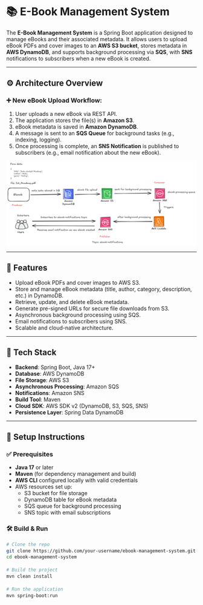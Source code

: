 # 📚 E-Book Management System

The **E-Book Management System** is a Spring Boot application designed to manage eBooks and their associated metadata. It allows users to upload eBook PDFs and cover images to an **AWS S3 bucket**, stores metadata in **AWS DynamoDB**, and supports background processing via **SQS**, with **SNS** notifications to subscribers when a new eBook is created.

---
## ⚙️ Architecture Overview

### ➕ New eBook Upload Workflow:

1. User uploads a new eBook via REST API.
2. The application stores the file(s) in **Amazon S3**.
3. eBook metadata is saved in **Amazon DynamoDB**.
4. A message is sent to an **SQS Queue** for background tasks (e.g., indexing, logging).
5. Once processing is complete, an **SNS Notification** is published to subscribers (e.g., email notification about the new eBook).

![E-Book System Architecture](aws-ebook.png)

---
## 🚀 Features

- Upload eBook PDFs and cover images to AWS S3.
- Store and manage eBook metadata (title, author, category, description, etc.) in DynamoDB.
- Retrieve, update, and delete eBook metadata.
- Generate pre-signed URLs for secure file downloads from S3.
- Asynchronous background processing using SQS.
- Email notifications to subscribers using SNS.
- Scalable and cloud-native architecture.

---

## 🧱 Tech Stack

- **Backend**: Spring Boot, Java 17+
- **Database**: AWS DynamoDB
- **File Storage**: AWS S3
- **Asynchronous Processing**: Amazon SQS
- **Notifications**: Amazon SNS
- **Build Tool**: Maven
- **Cloud SDK**: AWS SDK v2 (DynamoDB, S3, SQS, SNS)
- **Persistence Layer**: Spring Data DynamoDB
---

## 📝 Setup Instructions

### ✅ Prerequisites

- **Java 17** or later
- **Maven** (for dependency management and build)
- **AWS CLI** configured locally with valid credentials
- AWS resources set up:
    - S3 bucket for file storage
    - DynamoDB table for eBook metadata
    - SQS queue for background processing
    - SNS topic with email subscriptions

### 🛠️ Build & Run

```bash
# Clone the repo
git clone https://github.com/your-username/ebook-management-system.git
cd ebook-management-system

# Build the project
mvn clean install

# Run the application
mvn spring-boot:run
